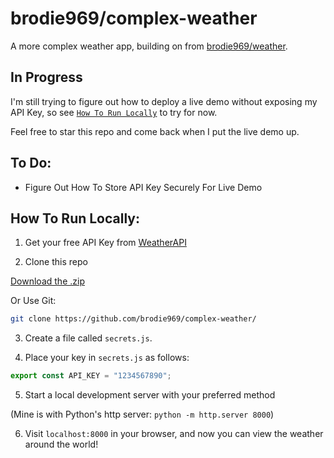 # brodie969/complex-weather

A more complex weather app, building on from [brodie969/weather](https://github.com/brodie969/weather).

## In Progress

I'm still trying to figure out how to deploy a live demo without exposing my API Key, so see [`How To Run Locally`](#how-to-run-locally) to try for now.

Feel free to star this repo and come back when I put the live demo up.

## To Do:

- Figure Out How To Store API Key Securely For Live Demo

## How To Run Locally:

1. Get your free API Key from [WeatherAPI](https://www.weatherapi.com)

2. Clone this repo

[Download the .zip](https://github.com/brodie969/complex-weather/archive/refs/heads/main.zip)

Or Use Git:
```bash
git clone https://github.com/brodie969/complex-weather/
```

3. Create a file called `secrets.js`.

4. Place your key in `secrets.js` as follows:

```javascript
export const API_KEY = "1234567890";
```

5. Start a local development server with your preferred method

(Mine is with Python's http server: `python -m http.server 8000`)

6. Visit `localhost:8000` in your browser, and now you can view the weather around the world!

